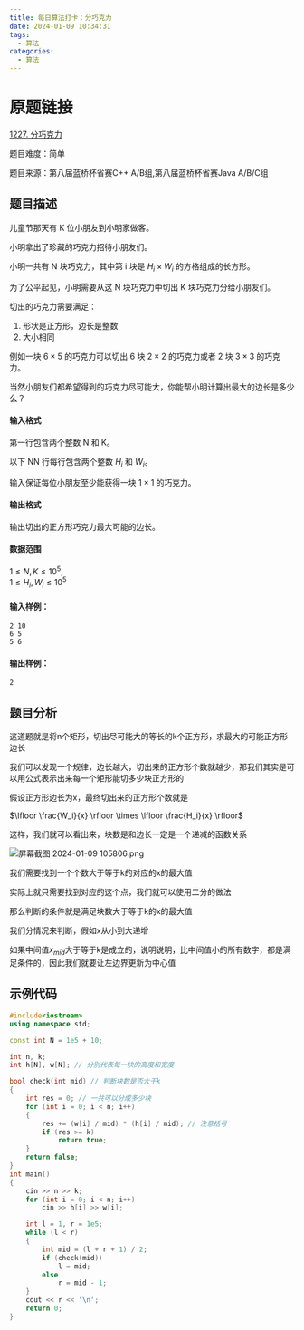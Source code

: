 ```yaml
---
title: 每日算法打卡：分巧克力
date: 2024-01-09 10:34:31
tags:
  - 算法
categories:
  - 算法
---
```


# 原题链接

[1227. 分巧克力](https://www.acwing.com/problem/content/1229/)

题目难度：简单

题目来源：第八届蓝桥杯省赛C++ A/B组,第八届蓝桥杯省赛Java A/B/C组

## 题目描述

儿童节那天有 K 位小朋友到小明家做客。

小明拿出了珍藏的巧克力招待小朋友们。

小明一共有 N 块巧克力，其中第 i 块是 $H_i \times W_i$ 的方格组成的长方形。

为了公平起见，小明需要从这 N 块巧克力中切出 K 块巧克力分给小朋友们。

切出的巧克力需要满足：

1.  形状是正方形，边长是整数
2.  大小相同

例如一块 $6 \times 5$ 的巧克力可以切出 6 块 $2 \times 2$ 的巧克力或者 2 块 $3 \times 3$ 的巧克力。

当然小朋友们都希望得到的巧克力尽可能大，你能帮小明计算出最大的边长是多少么？

#### 输入格式

第一行包含两个整数 N 和 K。

以下 NN 行每行包含两个整数 $H_i$ 和 $W_i$。

输入保证每位小朋友至少能获得一块 $1 \times 1$ 的巧克力。

#### 输出格式

输出切出的正方形巧克力最大可能的边长。

#### 数据范围

$1 \le N,K \le 10^5$,  
$1 \le H_i,W_i \le 10^5$

#### 输入样例：

```
2 10
6 5
5 6 
```

#### 输出样例：

```
2 
```

## 题目分析

这道题就是将n个矩形，切出尽可能大的等长的k个正方形，求最大的可能正方形边长

我们可以发现一个规律，边长越大，切出来的正方形个数就越少，那我们其实是可以用公式表示出来每一个矩形能切多少块正方形的

假设正方形边长为x，最终切出来的正方形个数就是

$\lfloor \frac{W_i}{x} \rfloor \times \lfloor \frac{H_i}{x} \rfloor$

这样，我们就可以看出来，块数是和边长一定是一个递减的函数关系

![屏幕截图 2024-01-09 105806.png](https://s2.loli.net/2024/01/09/3Nu75XjbxqPLAgI.png)

我们需要找到一个个数大于等于k的对应的x的最大值

实际上就只需要找到对应的这个点，我们就可以使用二分的做法

那么判断的条件就是满足块数大于等于k的x的最大值

我们分情况来判断，假如x从小到大递增

如果中间值$x_{mid}$大于等于k是成立的，说明说明，比中间值小的所有数字，都是满足条件的，因此我们就要让左边界更新为中心值

## 示例代码

```cpp
#include<iostream>
using namespace std;

const int N = 1e5 + 10;

int n, k;
int h[N], w[N]; // 分别代表每一块的高度和宽度

bool check(int mid) // 判断块数是否大于k
{
    int res = 0; // 一共可以分成多少块
    for (int i = 0; i < n; i++)
    {
        res += (w[i] / mid) * (h[i] / mid); // 注意括号
        if (res >= k)
            return true;
    }
    return false;
}
int main()
{
    cin >> n >> k;
    for (int i = 0; i < n; i++)
        cin >> h[i] >> w[i];

    int l = 1, r = 1e5;
    while (l < r)
    {
        int mid = (l + r + 1) / 2;
        if (check(mid))
            l = mid;
        else
            r = mid - 1;
    }
    cout << r << '\n';
    return 0;
}
```

